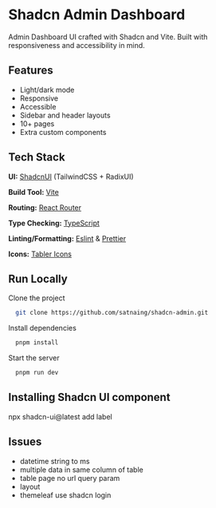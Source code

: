 # Shadcn Admin Dashboard

Admin Dashboard UI crafted with Shadcn and Vite. Built with responsiveness and accessibility in mind.


## Features

- Light/dark mode
- Responsive
- Accessible
- Sidebar and header layouts
- 10+ pages
- Extra custom components

## Tech Stack

**UI:** [ShadcnUI](https://ui.shadcn.com) (TailwindCSS + RadixUI)

**Build Tool:** [Vite](https://vitejs.dev/)

**Routing:** [React Router](https://reactrouter.com/en/main)

**Type Checking:** [TypeScript](https://www.typescriptlang.org/)

**Linting/Formatting:** [Eslint](https://eslint.org/) & [Prettier](https://prettier.io/)

**Icons:** [Tabler Icons](https://tabler.io/icons)

## Run Locally

Clone the project

```bash
  git clone https://github.com/satnaing/shadcn-admin.git
```

Install dependencies

```bash
  pnpm install
```

Start the server

```bash
  pnpm run dev
```

## Installing Shadcn UI component
npx shadcn-ui@latest add label

## Issues

- datetime string to ms
- multiple data in same column of table
- table page no url query param
- layout
- themeleaf use shadcn login


